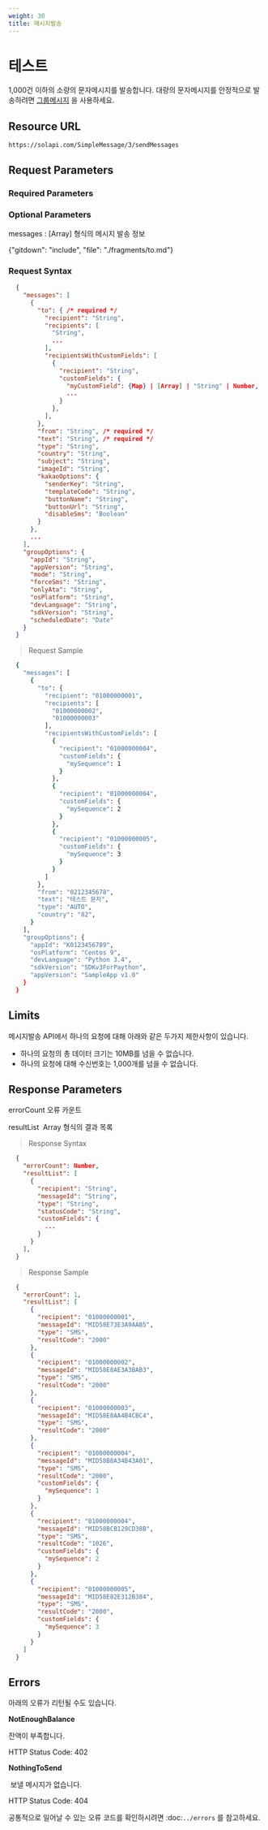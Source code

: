 ```yaml
---
weight: 30
title: 메시지발송
---
```


# 테스트

1,000건 이하의 소량의 문자메시지를 발송합니다. 대량의 문자메시지를 안정적으로 발송하려면 [그룹메시지](#GroupMessage) 을 사용하세요.


## Resource URL

`https://solapi.com/SimpleMessage/3/sendMessages`

## Request Parameters
### Required Parameters

### Optional Parameters

messages
: [Array] 형식의 메시지 발송 정보

{"gitdown": "include", "file": "./fragments/to.md"}

### Request Syntax

```json
  {
    "messages": [
      {
        "to": { /* required */
          "recipient": "String",
          "recipients": [
            "String",
            ...
          ],
          "recipientsWithCustomFields": [
            {
              "recipient": "String",
              "customFields": {
                "myCustomField": {Map} | [Array] | "String" | Number,  /* 사용자 정의 필드 */
                ...
              }
            },
          ],
        },
        "from": "String", /* required */
        "text": "String", /* required */
        "type": "String",
        "country": "String",       
        "subject": "String",      
        "imageId": "String",
        "kakaoOptions": {
          "senderKey": "String",
          "templateCode": "String",
          "buttonName": "String",
          "buttonUrl": "String",
          "disableSms": "Boolean"
        }
      },
      ...
    ],
    "groupOptions": {
      "appId": "String",
      "appVersion": "String",
      "mode": "String",
      "forceSms": "String",
      "onlyAta": "String",
      "osPlatform": "String",
      "devLanguage": "String",
      "sdkVersion": "String",
      "scheduledDate": "Date"
    }
  }
```

> Request Sample

```bash
  {
    "messages": [
      {
        "to": {
          "recipient": "01000000001",
          "recipients": [
            "01000000002",
            "01000000003"
          ],
          "recipientsWithCustomFields": [
            {
              "recipient": "01000000004",
              "customFields": {
                "mySequence": 1
              }
            },
            {
              "recipient": "01000000004",
              "customFields": {
                "mySequence": 2
              }
            },
            {
              "recipient": "01000000005",
              "customFields": {
                "mySequence": 3
              }
            }            
          ]
        },
        "from": "0212345678",
        "text": "테스트 문자",
        "type": "AUTO",
        "country": "82",
      }
    ],
    "groupOptions": {
      "appId": "K0123456789",
      "osPlatform": "Centos 9",
      "devLanguage": "Python 3.4",
      "sdkVersion": "SDKv3ForPaython",
      "appVersion": "SampleApp v1.0"
    }
  }
```


## Limits

메시지발송 API에서 하나의 요청에 대해 아래와 같은 두가지 제한사항이 있습니다.

  - 하나의 요청의 총 데이터 크기는 10MB를 넘을 수 없습니다.
  - 하나의 요청에 대해 수신번호는 1,000개를 넘을 수 없습니다. 

## Response Parameters


errorCount
  오류 카운트
 
resultList
  Array 형식의 결과 목록


> Response Syntax

```json
  {
    "errorCount": Number,
    "resultList": [
      {
        "recipient": "String",
        "messageId": "String",
        "type": "String",
        "statusCode": "String",
        "customFields": {
          ...
        }        
      }
    ],
  }
```

> Response Sample

```json
  {
    "errorCount": 1,
    "resultList": [
      {
        "recipient": "01000000001",
        "messageId": "MID58E73E3A9AAB5",
        "type": "SMS",
        "resultCode": "2000"
      },
      {
        "recipient": "01000000002",
        "messageId": "MID58E8AE3A3BAB3",
        "type": "SMS",
        "resultCode": "2000"
      },
      {
        "recipient": "01000000003",
        "messageId": "MID58E8AA4B4CBC4",
        "type": "SMS",
        "resultCode": "2000"
      },
      {
        "recipient": "01000000004",
        "messageId": "MID58B8A34B43A01",
        "type": "SMS",
        "resultCode": "2000",
        "customFields": {
          "mySequence": 1
        }
      },
      {
        "recipient": "01000000004",
        "messageId": "MID58BCB129CD38B",
        "type": "SMS",
        "resultCode": "1026",
        "customFields": {
          "mySequence": 2
        }
      },      
      {
        "recipient": "01000000005",
        "messageId": "MID58E82E312B384",
        "type": "SMS",
        "resultCode": "2000",
        "customFields": {
          "mySequence": 3
        }        
      }            
    ]
  }
```
## Errors

아래의 오류가 리턴될 수도 있습니다.

**NotEnoughBalance**

  잔액이 부족합니다.

  HTTP Status Code: 402

**NothingToSend**

  보낼 메시지가 없습니다.
  
  HTTP Status Code: 404
  
공통적으로 일어날 수 있는 오류 코드를 확인하시려면 :doc:`../errors` 를 참고하세요.


